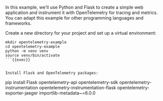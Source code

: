 In this example, we'll use Python and Flask to create a simple web application and instrument it with OpenTelemetry for tracing and metrics. You can adapt this example for other programming languages and frameworks.

Create a new directory for your project and set up a virtual environment:

```
mkdir opentelemetry-example
cd opentelemetry-example
python -m venv venv
source venv/bin/activate
```{{exec}}


Install Flask and OpenTelemetry packages:

```
pip install Flask opentelemetry-api opentelemetry-sdk opentelemetry-instrumentation opentelemetry-instrumentation-flask opentelemetry-exporter-jaeger importlib-metadata~=6.0.0

```{{exec}}


